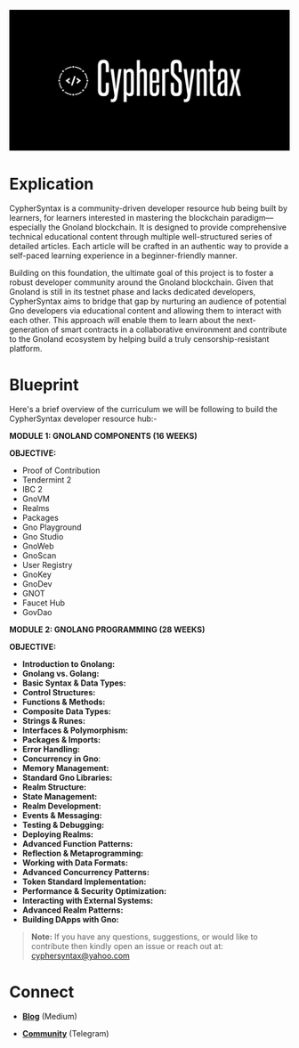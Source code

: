 ![Alt Image](https://github.com/Danish-Mahboob/CypherSyntax/blob/59c7984cfa85a5f215d67bdd50527b515f7880ed/Banner.jpg)
# Explication
CypherSyntax is a community-driven developer resource hub being built by learners, for learners interested in mastering the blockchain paradigm—especially the Gnoland blockchain. It is designed to provide comprehensive technical educational content through multiple well-structured series of detailed articles. Each article will be crafted in an authentic way to provide a self-paced learning experience in a beginner-friendly manner.

Building on this foundation, the ultimate goal of this project is to foster a robust developer community around the Gnoland blockchain. Given that Gnoland is still in its testnet phase and lacks dedicated developers, CypherSyntax aims to bridge that gap by nurturing an audience of potential Gno developers via educational content and allowing them to interact with each other. This approach will enable them to learn about the next-generation of smart contracts in a collaborative environment and contribute to the Gnoland ecosystem by helping build a truly censorship-resistant platform.



# Blueprint
Here's a brief overview of the curriculum we will be following to build the CypherSyntax developer resource hub:-


__MODULE 1: GNOLAND COMPONENTS   (16 WEEKS)__

__OBJECTIVE:__

+ Proof of Contribution
+ Tendermint 2
+ IBC 2
+ GnoVM
+ Realms
+ Packages
+ Gno Playground
+ Gno Studio
+ GnoWeb
+ GnoScan
+ User Registry
+ GnoKey
+ GnoDev
+ GNOT
+ Faucet Hub
+ GovDao


__MODULE 2: GNOLANG PROGRAMMING  (28 WEEKS)__

__OBJECTIVE:__

+ __Introduction to Gnolang:__
+ __Gnolang vs. Golang:__
+ __Basic Syntax & Data Types:__
+ __Control Structures:__
+ __Functions & Methods:__
+ __Composite Data Types:__
+ __Strings & Runes:__
+ __Interfaces & Polymorphism:__
+ __Packages & Imports:__
+ __Error Handling:__
+ __Concurrency in Gno__:
+ __Memory Management:__ 
+ __Standard Gno Libraries:__
+ __Realm Structure:__
+ __State Management:__
+ __Realm Development:__
+ __Events & Messaging:__
+ __Testing & Debugging:__
+ __Deploying Realms:__
+ __Advanced Function Patterns:__
+ __Reflection & Metaprogramming:__
+ __Working with Data Formats:__
+ __Advanced Concurrency Patterns:__
+ __Token Standard Implementation:__
+ __Performance & Security Optimization:__
+ __Interacting with External Systems:__
+ __Advanced Realm Patterns:__
+ __Building DApps with Gno:__


>__Note:__ If you have any questions, suggestions, or would like to contribute then kindly open an issue or reach out at: cyphersyntax@yahoo.com


# Connect
+ __[Blog](https://medium.com/@cyphersyntax)__ (Medium)

+ __[Community](https://t.me/cyphersyntax)__ (Telegram)

